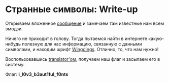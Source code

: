 # Странные символы: Write-up

Открываем вложенное [сообщение](public/message.png) и замечаем там известные нам всем эмодзи.

Ничего не приходит в голову. Тогда пытаемся найти в интернете какую-нибудь полезную для нас информацию, связанную с данными символами, и находим шрифт [Wingdings](https://en.wikipedia.org/wiki/Wingdings). Отлично, то, что нам нужно!

Воспользовавшись [translator'ом](http://grompe.org.ru/static/wingdings_gaster.html), получаем наш флаг и засылаем его в систему.

Флаг: **i_l0v3_b3aut1ful_f0nts**
